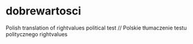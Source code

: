 # dobrewartosci
Polish translation of rightvalues political test // Polskie tłumaczenie testu politycznego rightvalues
